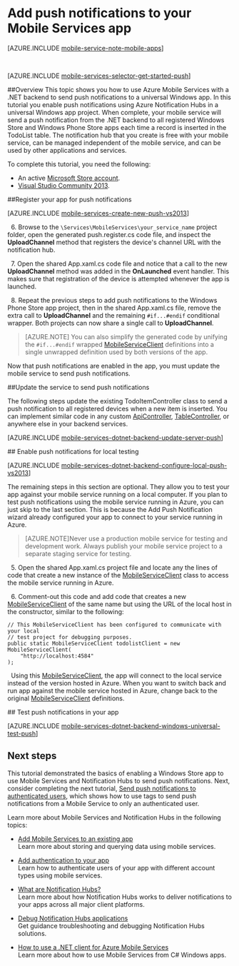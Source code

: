 <properties
	pageTitle="Add push notifications to your universal Windows 8.1 app | Windows Azure"
	description="Learn how to send push notifications to your universal Windows 8.1 app from your .NET backend mobile service using Azure Notification Hubs."
	services="mobile-services,notification-hubs"
	documentationCenter="windows"
	authors="ggailey777"
	manager="dwrede"
	editor=""/>

<tags
	ms.service="mobile-services"
	ms.date="11/11/2015"
	wacn.date=""/>

# Add push notifications to your Mobile Services app

[AZURE.INCLUDE [mobile-service-note-mobile-apps](../includes/mobile-services-note-mobile-apps.md)]

&nbsp;


[AZURE.INCLUDE [mobile-services-selector-get-started-push](../includes/mobile-services-selector-get-started-push.md)]

##Overview
This topic shows you how to use Azure Mobile Services with a .NET backend to send push notifications to a universal Windows app. In this tutorial you enable push notifications using Azure Notification Hubs in a universal Windows app project. When complete, your mobile service will send a push notification from the .NET backend to all registered Windows Store and Windows Phone Store apps each time a record is inserted in the TodoList table. The notification hub that you create is free with your mobile service, can be managed independent of the mobile service, and can be used by other applications and services.

To complete this tutorial, you need the following:

* An active [Microsoft Store account](https://dev.windows.com/zh-cn/programs/join).
* <a href="https://www.visualstudio.com/downloads/download-visual-studio-vs" target="_blank">Visual Studio Community 2013</a>.

##<a id="register"></a>Register your app for push notifications

[AZURE.INCLUDE [mobile-services-create-new-push-vs2013](../includes/mobile-services-create-new-push-vs2013.md)]

&nbsp;&nbsp;6. Browse to the `\Services\MobileServices\your_service_name` project folder, open the generated push.register.cs code file, and inspect the **UploadChannel** method that registers the device's channel URL with the notification hub.

&nbsp;&nbsp;7. Open the shared App.xaml.cs code file and notice that a call to the new **UploadChannel** method was added in the **OnLaunched** event handler. This makes sure that registration of the device is attempted whenever the app is launched.

&nbsp;&nbsp;8. Repeat the previous steps to add push notifications to the Windows Phone Store app project, then in the shared App.xaml.cs file, remove the extra call to **UploadChannel** and the remaining `#if...#endif` conditional wrapper. Both projects can now share a single call to **UploadChannel**.

> [AZURE.NOTE] You can also simplify the generated code by unifying the `#if...#endif` wrapped [MobileServiceClient](http://msdn.microsoft.com/zh-cn/library/azure/microsoft.windowsazure.mobileservices.mobileserviceclient.aspx) definitions into a single unwrapped definition used by both versions of the app.

Now that push notifications are enabled in the app, you must update the mobile service to send push notifications.

##<a id="update-service"></a>Update the service to send push notifications

The following steps update the existing TodoItemController class to send a push notification to all registered devices when a new item is inserted. You can implement similar code in any custom [ApiController](https://msdn.microsoft.com/zh-cn/library/system.web.http.apicontroller.aspx), [TableController](https://msdn.microsoft.com/zh-cn/library/azure/microsoft.windowsazure.mobile.service.tables.tablecontroller.aspx), or anywhere else in your backend services.

[AZURE.INCLUDE [mobile-services-dotnet-backend-update-server-push](../includes/mobile-services-dotnet-backend-update-server-push.md)]

##<a id="local-testing"></a> Enable push notifications for local testing

[AZURE.INCLUDE [mobile-services-dotnet-backend-configure-local-push-vs2013](../includes/mobile-services-dotnet-backend-configure-local-push-vs2013.md)]

The remaining steps in this section are optional. They allow you to test your app against your mobile service running on a local computer. If you plan to test push notifications using the mobile service running in Azure, you can just skip to the last section. This is because the Add Push Notification wizard already configured your app to connect to your service running in Azure.

>[AZURE.NOTE]Never use a production mobile service for testing and development work. Always publish your mobile service project to a separate staging service for testing.

&nbsp;&nbsp;5. Open the shared App.xaml.cs project file and locate any the lines of code that create a new instance of the [MobileServiceClient] class to access the mobile service running in Azure.

&nbsp;&nbsp;6. Comment-out this code and add code that creates a new [MobileServiceClient] of the same name but using the URL of the local host in the constructor, similar to the following:

	// This MobileServiceClient has been configured to communicate with your local
	// test project for debugging purposes.
	public static MobileServiceClient todolistClient = new MobileServiceClient(
		"http://localhost:4584"
	);

&nbsp;&nbsp;Using this [MobileServiceClient], the app will connect to the local service instead of the version hosted in Azure. When you want to switch back and run app against the mobile service hosted in Azure, change back to the original [MobileServiceClient] definitions.

##<a id="test"></a> Test push notifications in your app

[AZURE.INCLUDE [mobile-services-dotnet-backend-windows-universal-test-push](../includes/mobile-services-dotnet-backend-windows-universal-test-push.md)]

## <a name="next-steps"> </a>Next steps

This tutorial demonstrated the basics of enabling a Windows Store app to use Mobile Services and Notification Hubs to send push notifications. Next, consider completing the next tutorial, [Send push notifications to authenticated users], which shows how to use tags to send push notifications from a Mobile Service to only an authenticated user.

Learn more about Mobile Services and Notification Hubs in the following topics:

* [Add Mobile Services to an existing app][Get started with data]
  <br/>Learn more about storing and querying data using mobile services.

* [Add authentication to your app][Get started with authentication]
  <br/>Learn how to authenticate users of your app with different account types using mobile services.

* [What are Notification Hubs?]
  <br/>Learn more about how Notification Hubs works to deliver notifications to your apps across all major client platforms.

* [Debug Notification Hubs applications](https://msdn.microsoft.com/zh-cn/library/dn530751.aspx)
  </br>Get guidance troubleshooting and debugging Notification Hubs solutions.

* [How to use a .NET client for Azure Mobile Services]
  <br/>Learn more about how to use Mobile Services from C# Windows apps.

<!-- Anchors. -->

<!-- Images. -->

<!-- URLs. -->
[Submit an app page]: http://go.microsoft.com/fwlink/p/?LinkID=266582
[My Applications]: http://go.microsoft.com/fwlink/p/?LinkId=262039
[Live SDK for Windows]: http://go.microsoft.com/fwlink/p/?LinkId=262253
[Get started with Mobile Services]: mobile-services-dotnet-backend-windows-store-dotnet-get-started.md
[Get started with data]: mobile-services-dotnet-backend-windows-universal-dotnet-get-started-data.md
[Get started with authentication]: mobile-services-dotnet-backend-windows-universal-dotnet-get-started-users.md

[Send push notifications to authenticated users]: mobile-services-dotnet-backend-windows-store-dotnet-push-notifications-app-users.md

[What are Notification Hubs?]: ../notification-hubs-overview.md

[How to use a .NET client for Azure Mobile Services]: mobile-services-windows-dotnet-how-to-use-client-library.md
[MobileServiceClient]: http://msdn.microsoft.com/zh-cn/library/azure/microsoft.windowsazure.mobileservices.mobileserviceclient.aspx